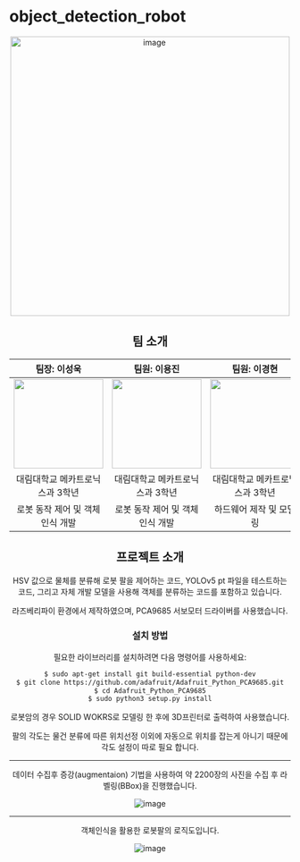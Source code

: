# object_detection_robot
<div align="center">
<img width="500" alt="image" src="https://github.com/lee-seong-wook/object-detection-robot-/assets/130055880/68c49e59-2b6d-4b76-8db3-d72ced890d3f">

## 팀 소개

|     팀장: 이성욱       |         팀원: 이용진         |      팀원: 이경현         | 
| :------------------------------------------------------------------------------: | :---------------------------------------------------------------------------------------------------------------------------------------------------: | :---------------------------------------------------------------------------------------------------------------------------------------------------------------------------------------------------: | 
|  <img src="https://github.com/lee-seong-wook/object_detection_robot/assets/130055880/9cc35f65-3f98-4a41-93a9-36c917efd2ab" width="160" height="auto">    |                      <img  width="160" height="auto" src="https://github.com/lee-seong-wook/object-detection-robot-/assets/130055880/b032aa51-f0d0-4354-b310-d57b3549b58a" />    |                  <img  width="160" height="auto" src="https://github.com/lee-seong-wook/object-detection-robot-/assets/130055880/01beb4ea-ef4f-4a5a-8c83-c5b6dc25552e"/>   |
| 대림대학교 메카트로닉스과 3학년 | 대림대학교 메카트로닉스과 3학년 | 대림대학교 메카트로닉스과 3학년 |
|  로봇 동작 제어 및 객체인식 개발     |  로봇 동작 제어 및 객체인식 개발   | 하드웨어 제작 및 모델링    |



## 프로젝트 소개

HSV 값으로 물체를 분류해 로봇 팔을 제어하는 코드, YOLOv5 pt 파일을 테스트하는 코드, 
그리고 자체 개발 모델을 사용해 객체를 분류하는 코드를 포함하고 있습니다. 

라즈베리파이 환경에서 제작하였으며, PCA9685 서보모터 드라이버를 사용했습니다.

### 설치 방법

필요한 라이브러리를 설치하려면 다음 명령어를 사용하세요:

```bash
$ sudo apt-get install git build-essential python-dev
$ git clone https://github.com/adafruit/Adafruit_Python_PCA9685.git
$ cd Adafruit_Python_PCA9685
$ sudo python3 setup.py install
```

로봇암의 경우 SOLID WOKRS로 모델링 한 후에 3D프린터로 출력하여 사용했습니다.

팔의 각도는 물건 분류에 따른 위치선정 이외에 자동으로 위치를 잡는게 아니기 때문에 각도 설정이 따로 필요 합니다.

--------------------------------------------------------------------------------------------------------------------------------------------------------------------





데이터 수집후 증강(augmentaion) 기법을 사용하여 약 2200장의 사진을 수집 후 라벨링(BBox)을 진행했습니다.

![image](https://github.com/lee-seong-wook/object-detection-robot-/assets/130055880/2cee1a36-778c-4070-b86f-53e4de294afd)

--------------------------------------------------------------------------------------------------------------------------------------------------------------------





객체인식을 활용한 로봇팔의 로직도입니다.


![image](https://github.com/lee-seong-wook/object-detection-robot-/assets/130055880/7b675dbb-b868-46c8-8d8c-7f1a5ced238b)
